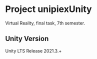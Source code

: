 # Project unipiexUnity

Virtual Reality, final task, 7th semester.

## Unity Version

Unity LTS Release 2021.3.+